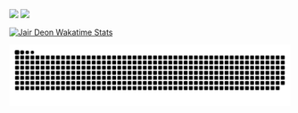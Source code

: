 <img height="180em" src="https://github-readme-stats.vercel.app/api/top-langs/?username=jairdeon&layout=compact&langs_count=7&theme=dark"/>

<img height="180em" src="https://github-readme-stats.vercel.app/api?username=jairdeon&show_icons=true&theme=dark&include_all_commits=true&count_private=true"/>
  
[![Jair Deon Wakatime Stats](https://github-readme-stats.vercel.app/api/wakatime?username=jairdeon&layout=compact&theme=dark)](https://github.com/jairdeon)

![Snake animation](https://github.com/rodrigoczlopes/rodrigoczlopes/blob/output/github-contribution-grid-snake.svg)
